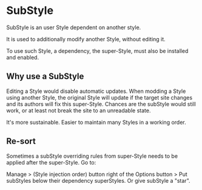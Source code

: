 # SubStyle
SubStyle is an user Style dependent on another style.

It is used to additionally modify another Style, without editing it.

To use such Style, a dependency, the super-Style, must also be installed and enabled.

## Why use a SubStyle

Editing a Style would disable automatic updates.
When modding a Style using another Style, the original Style will update if the target site changes
and its authors will fix this super-Style. Chances are the subStyle would still work, or at least not break the site to an unreadable state.

It's more sustainable. Easier to maintain many Styles in a working order.

## Re-sort

Sometimes a subStyle overriding rules from super-Style needs to be applied after the super-Style.
Go to:

Manage > (Style injection order) button right of the Options button >
Put subStyles below their dependency superStyles. Or give subStyle a "star".



